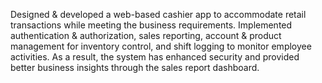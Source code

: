Designed & developed a web-based cashier app to accommodate retail transactions while meeting the business requirements. Implemented authentication & authorization, sales reporting, account & product management for inventory control, and shift logging to monitor employee activities. As a result, the system has enhanced security and provided better business insights through the sales report dashboard.
